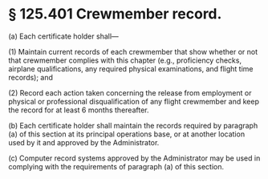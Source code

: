 # § 125.401   Crewmember record.

(a) Each certificate holder shall—


(1) Maintain current records of each crewmember that show whether or not that crewmember complies with this chapter (e.g., proficiency checks, airplane qualifications, any required physical examinations, and flight time records); and


(2) Record each action taken concerning the release from employment or physical or professional disqualification of any flight crewmember and keep the record for at least 6 months thereafter.


(b) Each certificate holder shall maintain the records required by paragraph (a) of this section at its principal operations base, or at another location used by it and approved by the Administrator.


(c) Computer record systems approved by the Administrator may be used in complying with the requirements of paragraph (a) of this section.




